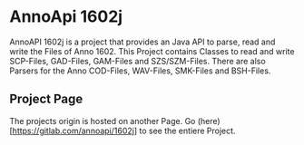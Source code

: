 # AnnoApi 1602j #

AnnoAPI 1602j is a project that provides an Java API to parse, read and write the Files of Anno 1602.
This Project contains Classes to read and write SCP-Files, GAD-Files, GAM-Files and SZS/SZM-Files.
There are also Parsers for the Anno COD-Files, WAV-Files, SMK-Files and BSH-Files.

## Project Page ##

The projects origin is hosted on another Page. Go (here)[https://gitlab.com/annoapi/1602j] to see the entiere Project. 
